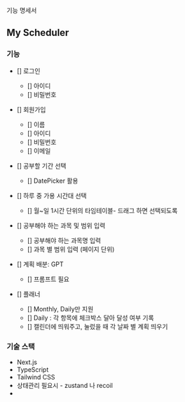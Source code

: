 기능 명세서

## My Scheduler


### 기능


- [] 로그인
    - [] 아이디
    - [] 비밀번호
- [] 회원가입
    - [] 이름
    - [] 아이디
    - [] 비밀번호
    - [] 이메일
    
- [] 공부할 기간 선택
    - [] DatePicker 활용

- [] 하루 중 가용 시간대 선택
    - [] 월~일 1시간 단위의 타임테이블- 드래그 하면 선택되도록

- [] 공부해야 하는 과목 및 범위 입력
    - [] 공부해야 하는 과목명 입력
    - [] 과목 별 범위 입력 (페이지 단위)

- [] 계획 배분: GPT 
    - [] 프롬프트 필요

- [] 플래너
    - [] Monthly, Daily만 지원
    - [] Daily : 각 항목에 체크박스 달아 달성 여부 기록
    - [] 캘린더에 띄워주고, 눌렀을 때 각 날짜 별 계획 띄우기


### 기술 스택

- Next.js
- TypeScript
- Tailwind CSS
- 상태관리 필요시 - zustand 나 recoil
- 